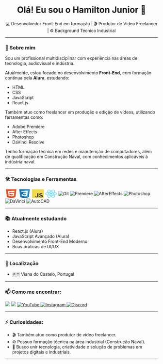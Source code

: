 <h1 align="center">Olá! Eu sou o Hamilton Junior 👋</h1>

<p align="center">
  💻 Desenvolvedor Front-End em formação | 🎬 Produtor de Vídeo Freelancer | ⚙️ Background Técnico Industrial
</p>

---

### 🚀 Sobre mim

Sou um profissional multidisciplinar com experiência nas áreas de tecnologia, audiovisual e indústria. 

Atualmente, estou focado no desenvolvimento **Front-End**, com formação contínua pela **Alura**, estudando:

- HTML
- CSS
- JavaScript
- React.js

Também atuo como freelancer em produção e edição de vídeos, utilizando ferramentas como:

- Adobe Premiere
- After Effects
- Photoshop
- DaVinci Resolve

Tenho formação técnica em redes e manutenção de computadores, além de qualificação em Construção Naval, com conhecimentos aplicáveis à indústria naval.

---

### 🛠️ Tecnologias e Ferramentas

<div style="display: inline_block">
  <img align="center" alt="HTML5" height="30" width="40" src="https://raw.githubusercontent.com/devicons/devicon/master/icons/html5/html5-original.svg">
  <img align="center" alt="CSS3" height="30" width="40" src="https://raw.githubusercontent.com/devicons/devicon/master/icons/css3/css3-original.svg">
  <img align="center" alt="JavaScript" height="30" width="40" src="https://raw.githubusercontent.com/devicons/devicon/master/icons/javascript/javascript-original.svg">
  <img align="center" alt="React" height="30" width="40" src="https://raw.githubusercontent.com/devicons/devicon/master/icons/react/react-original.svg">
  <img align="center" alt="Git" height="30" width="40" src="https://cdn.jsdelivr.net/gh/devicons/devicon/icons/git/git-original.svg">
  <img align="center" alt="Premiere" height="30" width="40" src="https://cdn.jsdelivr.net/gh/devicons/devicon/icons/premierepro/premierepro-original.svg">
  <img align="center" alt="AfterEffects" height="30" width="40" src="https://cdn.jsdelivr.net/gh/devicons/devicon/icons/aftereffects/aftereffects-original.svg">
  <img align="center" alt="Photoshop" height="30" width="40" src="https://cdn.jsdelivr.net/gh/devicons/devicon/icons/photoshop/photoshop-plain.svg">
  <img align="center" alt="DaVinci" height="30" width="40" src="https://img.icons8.com/color/48/000000/davinci-resolve--v1.png">
  <img align="center" alt="AutoCAD" height="30" width="40" src="https://img.icons8.com/color/48/000000/autocad.png">
</div>

---

### 📚 Atualmente estudando

- React.js (Alura)
- JavaScript Avançado (Alura)
- Desenvolvimento Front-End Moderno
- Boas práticas de UI/UX

---

### 📍 Localização

- 🇵🇹 Viana do Castelo, Portugal

---

### 📫 Como me encontrar:

<div>
  <a href="https://www.linkedin.com/in/hamilttonjunnior/" target="_blank"><img src="https://img.shields.io/badge/-LinkedIn-%230077B5?style=for-the-badge&logo=linkedin&logoColor=white" target="_blank"></a>
  <a href="mailto:hamilttonjunnior@gmail.com"><img src="https://img.shields.io/badge/-Gmail-%23EA4335?style=for-the-badge&logo=gmail&logoColor=white"></a>
  <a href="https://www.youtube.com/hamiltonjunnior" target="_blank">
    <img src="https://img.shields.io/badge/YouTube-FF0000?style=for-the-badge&logo=youtube&logoColor=white" alt="YouTube"/>
  </a>
  <a href="https://www.instagram.com/hamiltonjunnior/" target="_blank">
    <img src="https://img.shields.io/badge/Instagram-E4405F?style=for-the-badge&logo=instagram&logoColor=white" alt="Instagram"/>
  </a>
  <a href="https://discord.com/users/seu-usuario" target="_blank">
    <img src="https://img.shields.io/badge/Discord-5865F2?style=for-the-badge&logo=discord&logoColor=white" alt="Discord"/>
  </a>
</div>

---

### ⚡ Curiosidades:

- 🎬 Também atuo como produtor de vídeo freelancer.
- ⚙️ Possuo formação técnica na área industrial (Construção Naval).
- 🎯 Busco unir tecnologia, criatividade e solução de problemas em projetos digitais e industriais.

---

